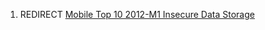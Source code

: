 1.  REDIRECT [Mobile Top 10 2012-M1 Insecure Data
    Storage](Mobile_Top_10_2012-M1_Insecure_Data_Storage "wikilink")